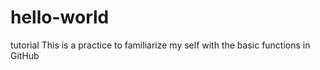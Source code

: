 # hello-world
tutorial
This is a practice to familiarize my self with the basic functions in GitHub

